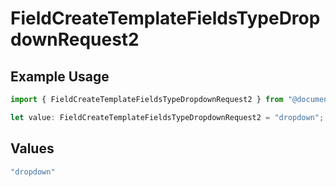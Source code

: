 # FieldCreateTemplateFieldsTypeDropdownRequest2

## Example Usage

```typescript
import { FieldCreateTemplateFieldsTypeDropdownRequest2 } from "@documenso/sdk-typescript/models/operations";

let value: FieldCreateTemplateFieldsTypeDropdownRequest2 = "dropdown";
```

## Values

```typescript
"dropdown"
```